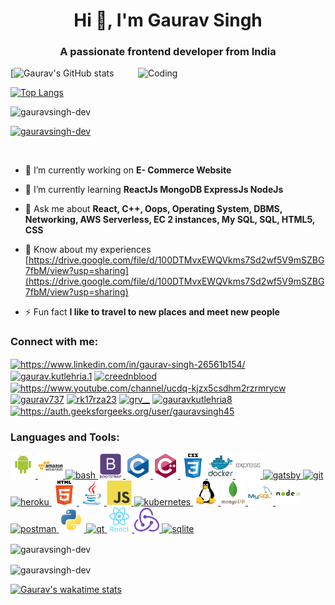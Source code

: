 <h1 align="center">Hi 👋, I'm Gaurav Singh</h1>
<h3 align="center">A passionate frontend developer from India</h3>

<img align="right" alt="Coding" width="300" src="https://cdn.dribbble.com/users/264642...">


[![Gaurav's GitHub stats](https://github-readme-stats.vercel.app/api?username=GauravSingh-dev&show_icons=true&theme=highcontrast)
 
[![Top Langs](https://github-readme-stats.vercel.app/api/top-langs/?username=GauravSingh-dev)](https://github.com/GauravSingh-dev/github-readme-stats)

<p align="left"> <img src="https://komarev.com/ghpvc/?username=gauravsingh-dev&label=Profile%20views&color=0e75b6&style=flat" alt="gauravsingh-dev" /> </p>

<p align="left"> <a href="https://github.com/ryo-ma/github-profile-trophy"><img src="https://github-profile-trophy.vercel.app/?username=gauravsingh-dev" alt="gauravsingh-dev" /></a> </p>



<p align="left"> <a href="https://twitter.com/" target="blank"><img src="https://img.shields.io/twitter/follow/?logo=twitter&style=for-the-badge" alt="" /></a> </p>

- 🔭 I’m currently working on **E- Commerce Website**

- 🌱 I’m currently learning **ReactJs MongoDB ExpressJs NodeJs**

- 💬 Ask me about **React, C++, Oops, Operating System, DBMS, Networking, AWS Serverless, EC 2 instances, My SQL, SQL, HTML5, CSS**

- 📄 Know about my experiences [https://drive.google.com/file/d/100DTMvxEWQVkms7Sd2wf5V9mSZBG7fbM/view?usp=sharing](https://drive.google.com/file/d/100DTMvxEWQVkms7Sd2wf5V9mSZBG7fbM/view?usp=sharing)

- ⚡ Fun fact **I like to travel to new places and meet new people**

<h3 align="left">Connect with me:</h3>
<p align="left">
<a href="https://linkedin.com/in/https://www.linkedin.com/in/gaurav-singh-26561b154/" target="blank"><img align="center" src="https://raw.githubusercontent.com/rahuldkjain/github-profile-readme-generator/master/src/images/icons/Social/linked-in-alt.svg" alt="https://www.linkedin.com/in/gaurav-singh-26561b154/" height="30" width="40" /></a>
<a href="https://fb.com/gaurav.kutlehria.1" target="blank"><img align="center" src="https://raw.githubusercontent.com/rahuldkjain/github-profile-readme-generator/master/src/images/icons/Social/facebook.svg" alt="gaurav.kutlehria.1" height="30" width="40" /></a>
<a href="https://instagram.com/creednblood" target="blank"><img align="center" src="https://raw.githubusercontent.com/rahuldkjain/github-profile-readme-generator/master/src/images/icons/Social/instagram.svg" alt="creednblood" height="30" width="40" /></a>
<a href="https://www.youtube.com/c/https://www.youtube.com/channel/ucdq-kjzx5csdhm2rzrmrycw" target="blank"><img align="center" src="https://raw.githubusercontent.com/rahuldkjain/github-profile-readme-generator/master/src/images/icons/Social/youtube.svg" alt="https://www.youtube.com/channel/ucdq-kjzx5csdhm2rzrmrycw" height="30" width="40" /></a>
<a href="https://www.codechef.com/users/gaurav737" target="blank"><img align="center" src="https://cdn.jsdelivr.net/npm/simple-icons@3.1.0/icons/codechef.svg" alt="gaurav737" height="30" width="40" /></a>
<a href="https://www.hackerrank.com/rk17rza23" target="blank"><img align="center" src="https://raw.githubusercontent.com/rahuldkjain/github-profile-readme-generator/master/src/images/icons/Social/hackerrank.svg" alt="rk17rza23" height="30" width="40" /></a>
<a href="https://codeforces.com/profile/grv__" target="blank"><img align="center" src="https://cdn.jsdelivr.net/npm/simple-icons@3.0.1/icons/codeforces.svg" alt="grv__" height="30" width="40" /></a>
<a href="https://www.leetcode.com/gauravkutlehria8" target="blank"><img align="center" src="https://raw.githubusercontent.com/rahuldkjain/github-profile-readme-generator/master/src/images/icons/Social/leet-code.svg" alt="gauravkutlehria8" height="30" width="40" /></a>
<a href="https://auth.geeksforgeeks.org/user/https://auth.geeksforgeeks.org/user/gauravsingh45" target="blank"><img align="center" src="https://raw.githubusercontent.com/rahuldkjain/github-profile-readme-generator/master/src/images/icons/Social/geeks-for-geeks.svg" alt="https://auth.geeksforgeeks.org/user/gauravsingh45" height="30" width="40" /></a>
</p>

<h3 align="left">Languages and Tools:</h3>
<p align="left"> <a href="https://developer.android.com" target="_blank"> <img src="https://raw.githubusercontent.com/devicons/devicon/master/icons/android/android-original-wordmark.svg" alt="android" width="40" height="40"/> </a> <a href="https://aws.amazon.com" target="_blank"> <img src="https://raw.githubusercontent.com/devicons/devicon/master/icons/amazonwebservices/amazonwebservices-original-wordmark.svg" alt="aws" width="40" height="40"/> </a> <a href="https://www.gnu.org/software/bash/" target="_blank"> <img src="https://www.vectorlogo.zone/logos/gnu_bash/gnu_bash-icon.svg" alt="bash" width="40" height="40"/> </a> <a href="https://getbootstrap.com" target="_blank"> <img src="https://raw.githubusercontent.com/devicons/devicon/master/icons/bootstrap/bootstrap-plain-wordmark.svg" alt="bootstrap" width="40" height="40"/> </a> <a href="https://www.cprogramming.com/" target="_blank"> <img src="https://raw.githubusercontent.com/devicons/devicon/master/icons/c/c-original.svg" alt="c" width="40" height="40"/> </a> <a href="https://www.w3schools.com/cpp/" target="_blank"> <img src="https://raw.githubusercontent.com/devicons/devicon/master/icons/cplusplus/cplusplus-original.svg" alt="cplusplus" width="40" height="40"/> </a> <a href="https://www.w3schools.com/css/" target="_blank"> <img src="https://raw.githubusercontent.com/devicons/devicon/master/icons/css3/css3-original-wordmark.svg" alt="css3" width="40" height="40"/> </a> <a href="https://www.docker.com/" target="_blank"> <img src="https://raw.githubusercontent.com/devicons/devicon/master/icons/docker/docker-original-wordmark.svg" alt="docker" width="40" height="40"/> </a> <a href="https://expressjs.com" target="_blank"> <img src="https://raw.githubusercontent.com/devicons/devicon/master/icons/express/express-original-wordmark.svg" alt="express" width="40" height="40"/> </a> <a href="https://www.gatsbyjs.com/" target="_blank"> <img src="https://www.vectorlogo.zone/logos/gatsbyjs/gatsbyjs-icon.svg" alt="gatsby" width="40" height="40"/> </a> <a href="https://git-scm.com/" target="_blank"> <img src="https://www.vectorlogo.zone/logos/git-scm/git-scm-icon.svg" alt="git" width="40" height="40"/> </a> <a href="https://heroku.com" target="_blank"> <img src="https://www.vectorlogo.zone/logos/heroku/heroku-icon.svg" alt="heroku" width="40" height="40"/> </a> <a href="https://www.w3.org/html/" target="_blank"> <img src="https://raw.githubusercontent.com/devicons/devicon/master/icons/html5/html5-original-wordmark.svg" alt="html5" width="40" height="40"/> </a> <a href="https://www.java.com" target="_blank"> <img src="https://raw.githubusercontent.com/devicons/devicon/master/icons/java/java-original.svg" alt="java" width="40" height="40"/> </a> <a href="https://developer.mozilla.org/en-US/docs/Web/JavaScript" target="_blank"> <img src="https://raw.githubusercontent.com/devicons/devicon/master/icons/javascript/javascript-original.svg" alt="javascript" width="40" height="40"/> </a> <a href="https://kubernetes.io" target="_blank"> <img src="https://www.vectorlogo.zone/logos/kubernetes/kubernetes-icon.svg" alt="kubernetes" width="40" height="40"/> </a> <a href="https://www.linux.org/" target="_blank"> <img src="https://raw.githubusercontent.com/devicons/devicon/master/icons/linux/linux-original.svg" alt="linux" width="40" height="40"/> </a> <a href="https://www.mongodb.com/" target="_blank"> <img src="https://raw.githubusercontent.com/devicons/devicon/master/icons/mongodb/mongodb-original-wordmark.svg" alt="mongodb" width="40" height="40"/> </a> <a href="https://www.mysql.com/" target="_blank"> <img src="https://raw.githubusercontent.com/devicons/devicon/master/icons/mysql/mysql-original-wordmark.svg" alt="mysql" width="40" height="40"/> </a> <a href="https://nodejs.org" target="_blank"> <img src="https://raw.githubusercontent.com/devicons/devicon/master/icons/nodejs/nodejs-original-wordmark.svg" alt="nodejs" width="40" height="40"/> </a> <a href="https://postman.com" target="_blank"> <img src="https://www.vectorlogo.zone/logos/getpostman/getpostman-icon.svg" alt="postman" width="40" height="40"/> </a> <a href="https://www.python.org" target="_blank"> <img src="https://raw.githubusercontent.com/devicons/devicon/master/icons/python/python-original.svg" alt="python" width="40" height="40"/> </a> <a href="https://www.qt.io/" target="_blank"> <img src="https://upload.wikimedia.org/wikipedia/commons/0/0b/Qt_logo_2016.svg" alt="qt" width="40" height="40"/> </a> <a href="https://reactjs.org/" target="_blank"> <img src="https://raw.githubusercontent.com/devicons/devicon/master/icons/react/react-original-wordmark.svg" alt="react" width="40" height="40"/> </a> <a href="https://redux.js.org" target="_blank"> <img src="https://raw.githubusercontent.com/devicons/devicon/master/icons/redux/redux-original.svg" alt="redux" width="40" height="40"/> </a> <a href="https://www.sqlite.org/" target="_blank"> <img src="https://www.vectorlogo.zone/logos/sqlite/sqlite-icon.svg" alt="sqlite" width="40" height="40"/> </a> </p>

<p><img align="center" src="https://github-readme-stats.vercel.app/api/top-langs?username=gauravsingh-dev&show_icons=true&locale=en&layout=compact" alt="gauravsingh-dev" /></p>

<p><img align="center" src="https://github-readme-streak-stats.herokuapp.com/?user=gauravsingh-dev&" alt="gauravsingh-dev" /></p>




 
 <!---[![Gaurav's GitHub stats](https://github-readme-stats.vercel.app/api?username=GauravSingh-dev)](https://github.com/GauravSingh-dev/github-readme-stats)-->
<!-- [![Gaurav's GitHub stats](https://github-readme-stats.vercel.app/api?username=GauravSingh-dev&show_icons=true&theme=highcontrast)
 
 [![Top Langs](https://github-readme-stats.vercel.app/api/top-langs/?username=GauravSingh-dev)](https://github.com/GauravSingh-dev/github-readme-stats)-->
 
[![Gaurav's wakatime stats](https://github-readme-stats.vercel.app/api/wakatime?username=GauravSingh_dev)](https://github.com/GauravSingh_dev/github-readme-stats)





 
 
 
 
 <!--- 💞️ I’m looking to collaborate on ...--->

<!---
GauravSingh-dev/GauravSingh-dev is a ✨ special ✨ repository because its `README.md` (this file) appears on your GitHub profile.
You can click the Preview link to take a look at your changes.
--->
